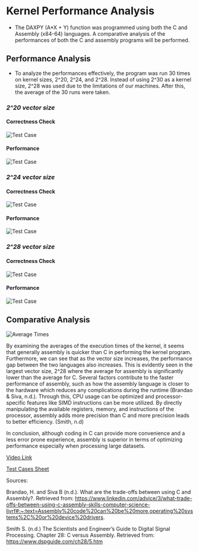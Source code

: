 # Kernel Performance Analysis
* The DAXPY (A*X + Y) function was programmed using both the C and Assembly (x84-64) languages. A comparative analysis of the performances of both the C and assembly programs will be performed.

## Performance Analysis
* To analyze the performances effectively, the program was run 30 times on kernel sizes, 2^20, 2^24, and 2^28. Instead of using 2^30 as a kernel size, 2^28 was used due to the limitations of our machines. After this, the average of the 30 runs were taken.
### _2^20 vector size_
#### Correctness Check
![Test Case](TestCases/2^20-CorrectnessCheck.png)
#### Performance
![Test Case](TestCases/2^20-30x.png)
### _2^24 vector size_
#### Correctness Check
![Test Case](TestCases/2^24-CorrectnessCheck.png)
#### Performance
![Test Case](TestCases/2^24-30x.png)
### _2^28 vector size_
#### Correctness Check
![Test Case](TestCases/2^28-CorrectnessCheck.png)
#### Performance
![Test Case](TestCases/2^28-30x.png)
## Comparative Analysis
![Average Times](TestCases/AverageTime.png)


By examining the averages of the execution times of the kernel, it seems that generally assembly is quicker than C in performing the kernel program. Furthermore, we can see that as the vector size increases, the performance gap between the two languages also increases. This is evidently seen in the largest vector size, 2^28 where the average for assembly is significantly lower than the average for C. Several factors contribute to the faster performance of assembly, such as how the assembly language is closer to the hardware which reduces any complications during the runtime (Brandao & Siva, n.d.). Through this, CPU usage can be optimized and processor-specific features like SIMD  instructions can be more utilized. By directly manipulating the available registers, memory, and instructions of the processor, assembly adds more precision than C and more precision leads to better efficiency. (Smith, n.d) 


In conclusion, although coding in C can provide more convenience and a less error prone experience, assembly is superior in terms of optimizing performance especially when processing large datasets. 

[Video Link](https://www.canva.com/design/DAGX98KcIX4/hIr1zLKzp09n9SVFOJQ3Zw/edit?utm_content=DAGX98KcIX4&utm_campaign=designshare&utm_medium=link2&utm_source=sharebutton)

[Test Cases Sheet](https://docs.google.com/spreadsheets/d/1edHS8W2h-kov1z-2XiyYBnptQEsEYxSvrnSPEkDHJtU/edit?gid=1606487804#gid=1606487804)

Sources:

Brandao, H. and Siva B (n.d.). What are the trade-offs between using C and Assembly?. Retrieved from:  https://www.linkedin.com/advice/3/what-trade-offs-between-using-c-assembly-skills-computer-science-ljvrf#:~:text=Assembly%20code%20can%20be%20more,operating%20systems%2C%20or%20device%20drivers.

Smith S. (n.d.) The Scientists and Engineer’s Guide to Digital Signal Processing. Chapter 28: C versus Assembly. Retrieved from:   https://www.dspguide.com/ch28/5.htm

